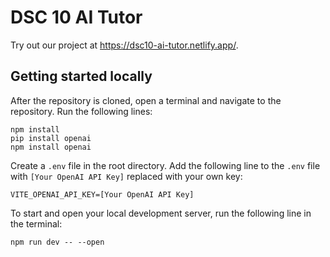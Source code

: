 # DSC 10 AI Tutor

Try out our project at https://dsc10-ai-tutor.netlify.app/.

## Getting started locally
After the repository is cloned, open a terminal and navigate to the repository. Run the following lines:

```
npm install
pip install openai
npm install openai
```

Create a `.env` file in the root directory. Add the following line to the `.env` file with `[Your OpenAI API Key]` replaced with your own key:

```
VITE_OPENAI_API_KEY=[Your OpenAI API Key]
```

To start and open your local development server, run the following line in the terminal:

```
npm run dev -- --open
```